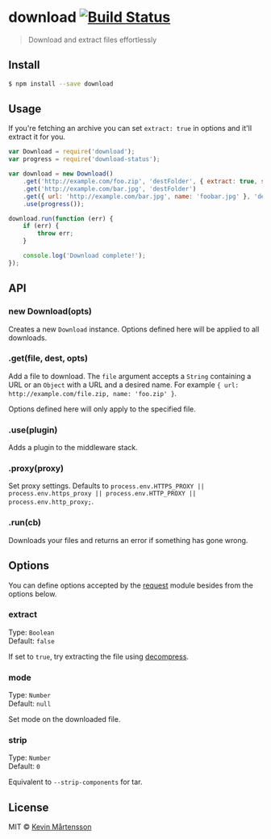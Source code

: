 # download [![Build Status](https://travis-ci.org/kevva/download.svg?branch=master)](https://travis-ci.org/kevva/download)

> Download and extract files effortlessly

## Install

```sh
$ npm install --save download
```

## Usage

If you're fetching an archive you can set `extract: true` in options and
it'll extract it for you.

```js
var Download = require('download');
var progress = require('download-status');

var download = new Download()
    .get('http://example.com/foo.zip', 'destFolder', { extract: true, strip: 1 })
    .get('http://example.com/bar.jpg', 'destFolder')
    .get({ url: 'http://example.com/bar.jpg', name: 'foobar.jpg' }, 'destFolder')
    .use(progress());

download.run(function (err) {
    if (err) {
        throw err;
    }

    console.log('Download complete!');
});
```

## API

### new Download(opts)

Creates a new `Download` instance. Options defined here will be applied to all 
downloads.

### .get(file, dest, opts)

Add a file to download. The `file` argument accepts a `String` containing a URL 
or an `Object` with a URL and a desired name. For example `{ url: http://example.com/file.zip, name: 'foo.zip' }`.

Options defined here will only apply to the specified file.

### .use(plugin)

Adds a plugin to the middleware stack.

### .proxy(proxy)

Set proxy settings. Defaults to `process.env.HTTPS_PROXY || process.env.https_proxy || process.env.HTTP_PROXY || process.env.http_proxy;`.

### .run(cb)

Downloads your files and returns an error if something has gone wrong.

## Options

You can define options accepted by the [request](https://github.com/mikeal/request#requestoptions-callback) 
module besides from the options below.

### extract

Type: `Boolean`  
Default: `false`

If set to `true`, try extracting the file using [decompress](https://github.com/kevva/decompress/).

### mode

Type: `Number`  
Default: `null`

Set mode on the downloaded file.

### strip

Type: `Number`  
Default: `0`

Equivalent to `--strip-components` for tar.

## License

MIT © [Kevin Mårtensson](http://kevinmartensson.com)
